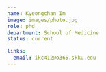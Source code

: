 ```yaml
---
name: Kyeongchan Im
image: images/photo.jpg
role: phd
department: School of Medicine
status: current

links:
  email: ikc412@o365.skku.edu
---
```


